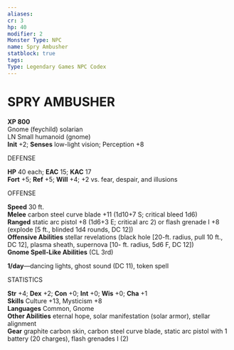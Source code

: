 ```yaml
---
aliases: 
cr: 3
hp: 40
modifier: 2
Monster Type: NPC
name: Spry Ambusher
statblock: true
tags: 
Type: Legendary Games NPC Codex
---
```

# SPRY AMBUSHER

**XP 800**  
Gnome (feychild) solarian  
LN Small humanoid (gnome)  
**Init** +2; **Senses** low-light vision; Perception +8

DEFENSE

**HP** 40 each; **EAC** 15; **KAC** 17  
**Fort** +5; **Ref** +5; **Will** +4; +2 vs. fear, despair, and illusions

OFFENSE

**Speed** 30 ft.  
**Melee** carbon steel curve blade +11 (1d10+7 S; critical bleed 1d6)  
**Ranged** static arc pistol +8 (1d6+3 E; critical arc 2) or flash grenade I +8 (explode \[5 ft., blinded 1d4 rounds, DC 12\])  
**Offensive Abilities** stellar revelations (black hole \[20-ft. radius, pull 10 ft., DC 12\], plasma sheath, supernova \[10- ft. radius, 5d6 F, DC 12\])  
**Gnome Spell-Like Abilities** (CL 3rd)

**1/day**—dancing lights, ghost sound (DC 11), token spell

STATISTICS

**Str** +4; **Dex** +2; **Con** +0; **Int** +0; **Wis** +0; **Cha** +1  
**Skills** Culture +13, Mysticism +8  
**Languages** Common, Gnome  
**Other Abilities** eternal hope, solar manifestation (solar armor), stellar alignment  
**Gear** graphite carbon skin, carbon steel curve blade, static arc pistol with 1 battery (20 charges), flash grenades I (2)
